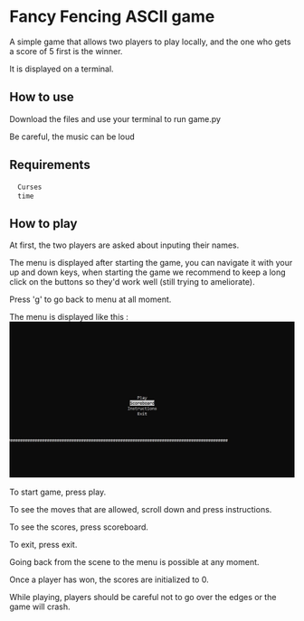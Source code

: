 # Fancy Fencing ASCII game

A simple game that allows two players to play locally, and the one who gets a score of 5 first is the winner.

It is displayed on a terminal.

## How to use

Download the files and use your terminal to run game.py

Be careful, the music can be loud 
## Requirements
``` 
  Curses
  time
```



## How to play 

At first, the two players are asked about inputing their names.


The menu is displayed after starting the game, you can navigate it with your up and down keys, when starting the game we recommend to keep a long click on the buttons so they'd work well (still trying to ameliorate).

Press 'g' to go back to menu at all moment.

The menu is displayed like this : ![Menu](https://github.com/meftahmanal/FancyFencing/blob/master/menu.jpg)



To start game, press play.

To see the moves that are allowed, scroll down and press instructions.

To see the scores, press scoreboard.

To exit, press exit.

Going back from the scene to the menu is possible at any moment.

Once a player has won, the scores are initialized to 0.

While playing, players should be careful not to go over the edges or the game will crash.
